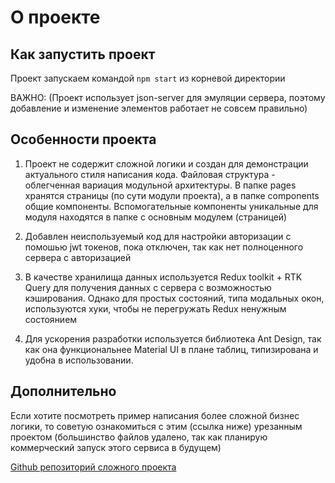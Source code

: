 # О проекте



## Как запустить проект

Проект запускаем командой `npm start` из корневой директории

ВАЖНО: (Проект использует json-server для эмуляции сервера, поэтому добавление и изменение элементов работает не совсем правильно)

## Особенности проекта

1) Проект не содержит сложной логики и создан для демонстрации актуального стиля написания кода. Файловая структура - облегченная вариация модульной архитектуры. В папке pages хранятся страницы (по сути модули проекта), а в папке components общие компоненты. Вспомогательные компоненты уникальные для модуля находятся в папке с основным модулем (страницей)

2) Добавлен неиспользуемый код для настройки авторизации с помошью jwt токенов, пока отключен, так как нет полноценного сервера с авторизацией

3) В качестве хранилища данных используется Redux toolkit + RTK Query для получения данных с сервера с возможностью кэширования. Однако для простых состояний, типа модальных окон, используются хуки, чтобы не перегружать Redux ненужным состоянием

4) Для ускорения разработки используется библиотека Ant Design, так как она функциональнее Material UI в плане таблиц, типизирована и удобна в использовании.



## Дополнительно

Если хотите посмотреть пример написания более сложной бизнес логики, то советую ознакомиться с этим (ссылка ниже) урезанным проектом (большинство файлов удалено, так как планирую коммерческий запуск этого сервиса в будущем)

[Github репозиторий сложного проекта](https://github.com/tagir-developer/constructor-demo)

